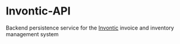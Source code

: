 # Invontic-API

Backend persistence service for the [Invontic](https://github.com/Radet5/invontic-base) invoice and inventory management system
